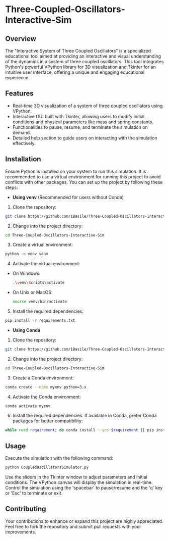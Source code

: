 # Three-Coupled-Oscillators-Interactive-Sim

## Overview
The "Interactive System of Three Coupled Oscillators" is a specialized educational tool aimed at providing an interactive and visual understanding of the dynamics in a system of three coupled oscillators. This tool integrates Python's powerful VPython library for 3D visualization and Tkinter for an intuitive user interface, offering a unique and engaging educational experience.

## Features
- Real-time 3D visualization of a system of three coupled oscillators using VPython.
- Interactive GUI built with Tkinter, allowing users to modify initial conditions and physical parameters like mass and spring constants.
- Functionalities to pause, resume, and terminate the simulation on demand.
- Detailed help section to guide users on interacting with the simulation effectively.

## Installation
Ensure Python is installed on your system to run this simulation. It is recommended to use a virtual environment for running this project to avoid conflicts with other packages. 
You can set up the project by following these steps:

- **Using venv** (Recommended for users without Conda)
1. Clone the repository:
```bash
git clone https://github.com/1Basile/Three-Coupled-Oscillators-Interactive-Sim.git
```
2. Change into the project directory:
```bash
cd Three-Coupled-Oscillators-Interactive-Sim
```
3. Create a virtual environment:
```bash
python -m venv venv
```
4. Activate the virtual environment:
  - On Windows:
    ```bash
    .\venv\Scripts\activate
    ```
  - On Unix or MacOS:
    ```bash
    source venv/bin/activate
    ```
    
5. Install the required dependencies:
```bash
pip install -r requirements.txt
```
- **Using Conda**
1. Clone the repository:
```bash
git clone https://github.com/1Basile/Three-Coupled-Oscillators-Interactive-Sim.git
```
2. Change into the project directory:
```bash
cd Three-Coupled-Oscillators-Interactive-Sim
```
3. Create a Conda environment:
```bash
conda create --name myenv python=3.x
```
4. Activate the Conda environment:
```bash
conda activate myenv
```
6. Install the required dependencies. If available in Conda, prefer Conda packages for better compatibility:
```bash
while read requirement; do conda install --yes $requirement || pip install $requirement; done < requirements.txt
```

## Usage
Execute the simulation with the following command:
```bash
python CoupledOscillatorsSimulator.py
```

Use the sliders in the Tkinter window to adjust parameters and initial conditions. The VPython canvas will display the simulation in real-time. Control the simulation using the 'spacebar' to pause/resume and the 'q' key or 'Esc' to terminate or exit.

## Contributing
Your contributions to enhance or expand this project are highly appreciated. Feel free to fork the repository and submit pull requests with your improvements.

